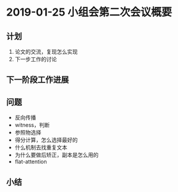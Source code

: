 # 2019-01-25 小组会第二次会议概要

## 计划

1. 论文的交流，复现怎么实现
2. 下一步工作的讨论



## 下一阶段工作进展





## 问题

- 反向传播
- witness，判断
- 参照物选择
- 得分计算，怎么选择最好的
- 什么机制去找重复文本
- 为什么要做后矫正，副本是怎么用的
- flat-attention

## 小结





